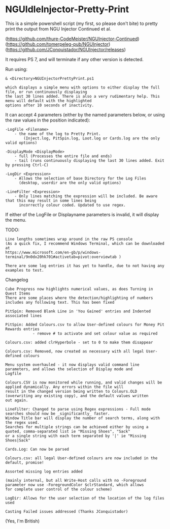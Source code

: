 # NGUIdleInjector-Pretty-Print

This is a simple powershell script (my first, so please don't bite) to pretty print the output from 
NGU Injector Continued et al.

(https://github.com/thure-CodeMeister/NGUInjector-Continued)
(https://github.com/tomerpeleg-pub/NGUInjector)
(https://github.com/JConquistador/NGUInjector/releases)

It requires PS 7, and will terminate if any other version is detected.

Run using:

    & <Directory>NGUInjectorPrettyPrint.ps1
    
    which displays a simple menu with options to either display the full file, or run continuously displaying
    the last 30 lines added. There is also a very rudimentary help. This menu will default with the highlighted 
    options after 10 seconds of inactivity.

It can accept 4 parameters (either by the named parameters below, or using the raw values in the position indicated):

    -LogFile <Filename>
        - the name of the log to Pretty Print. 
            (Inject.log, PitSpin.log, Loot.log or Cards.log are the only valid options)

    -DisplayMode <DisplayMode>
        - full (Processes the entire file and ends)
        - tail (runs continuously displaying the last 30 lines added. Exit by pressing Ctrl-C)

    -LogDir <Expression>
        - Allows the selection of base Directory for the Log Files
          (desktop, userdir are the only valid options)

    -LineFilter <Expression>
        - Only lines matching the expression will be included. Be aware that this may result in some lines being 
          incorrectly colour coded. Updated to use regex.

If either of the LogFile or Displayname parameters is invalid, it will display the menu.

TODO:

    Line lengths sometimes wrap around in the raw PS console 
    (As a quick fix, I recommend Windows Terminal, which can be downloaded at 
    https://www.microsoft.com/en-gb/p/windows-terminal/9n0dx20hk701#activetab=pivot:overviewtab )

    There are some log entries it has yet to handle, due to not having any examples to test.

Changelog

    Cube Progress now highlights numerical values, as does Turning in Quest Items
    There are some places where the detection/highlighting of numbers includes any following text. This has been fixed
    
    PitSpin: Removed Blank Line in 'You Gained' entries and Indented associated lines

    PitSpin: Added Colours.csv to allow User-defined colours for Money Pit Rewards entries 
                - remove # to activate and set colour value as required

    Colours.csv: added clrHyperbole - set to 0 to make them disappear

    Colours.csv: Removed, now created as necessary with all legal User-defined colours

    Menu system overhauled - it now displays valid command line parameters, and allows the selection of Display mode and
    Logfile

    Colours.CSV is now monitored while running, and valid changes will be applied dynamically. Any errors within the file will 
    result in the changed version being written to Colours.OLD (overwriting any existing copy), and the default values written 
    out again.

    LineFilter: Changed to parse using Regex expressions - Full mode searches should now be _significantly_ faster. 
    Window Title bar will display the number of search terms, along with the regex used. 
    Searches for multiple strings can be achieved either by using a quoted, comma-separated list ie "Missing Shoes", "Sack" 
    or a single string with each term separated by '|' ie "Missing Shoes|Sack"
    
    Cards.Log: Can now be parsed
    
    Colours.csv: all legal User-defined colours are now included in the default, promise!
    
    Assorted missing log entries added
    
    (mainly internal, but all Write-Host calls with no -Foreground parameter now use -ForegroundColor $clrStandard, which allows
    for complete user control of the colour scheme)

    LogDir: Allows for the user selection of the location of the log files used

    Casting Failed issues addressed (Thanks JConquistador)

(Yes, I'm British)
